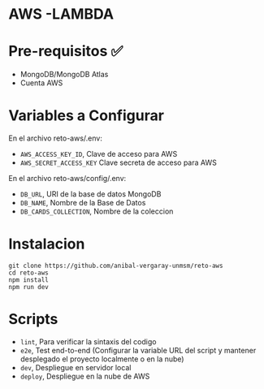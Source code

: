 # AWS -LAMBDA

# Pre-requisitos ✅
- MongoDB/MongoDB Atlas
- Cuenta AWS

# Variables a Configurar

En el archivo reto-aws/.env:

- `AWS_ACCESS_KEY_ID`, Clave de acceso para AWS 
- `AWS_SECRET_ACCESS_KEY` Clave secreta de acceso para AWS

En el archivo reto-aws/config/.env:
- `DB_URL`, URI de la base de datos MongoDB
- `DB_NAME`, Nombre de la Base de Datos
- `DB_CARDS_COLLECTION`, Nombre de la coleccion

# Instalacion

```
git clone https://github.com/anibal-vergaray-unmsm/reto-aws
cd reto-aws
npm install
npm run dev

```
# Scripts

- `lint`, Para verificar la sintaxis del codigo
- `e2e`, Test end-to-end (Configurar la variable URL del script y mantener desplegado el proyecto localmente o en la nube)
- `dev`, Despliegue en servidor local
- `deploy`, Despliegue en la nube de AWS
